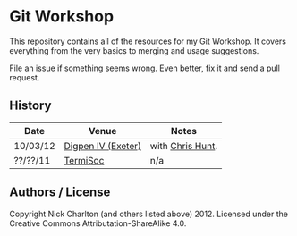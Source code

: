 # Git Workshop

This repository contains all of the resources for my Git Workshop. It covers
everything from the very basics to merging and usage suggestions.

File an issue if something seems wrong. Even better, fix it and send a pull request.

## History

Date     | Venue                                    | Notes
-------- | ---------------------------------------- | -----------------------------------------------
10/03/12 | [Digpen IV (Exeter)](http://digpen.com/) | with [Chris Hunt](http://thisisthechris.co.uk).
??/??/11 | [TermiSoc](http://termisoc.org/)         | n/a

## Authors / License

Copyright Nick Charlton (and others listed above) 2012. Licensed under the 
Creative Commons Attributation-ShareAlike 4.0.

